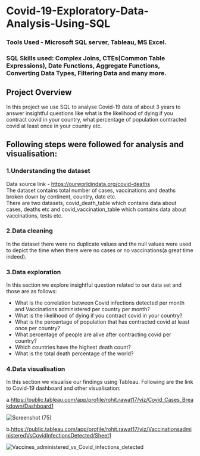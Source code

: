 # Covid-19-Exploratory-Data-Analysis-Using-SQL
  

### Tools Used - Microsoft SQL server, Tableau, MS Excel.
### SQL Skills used: Complex Joins, CTEs(Common Table Expressions), Date Functions, Aggregate Functions, Converting Data Types, Filtering Data and many more.


## Project Overview
In this project we use SQL to analyse Covid-19 data of about 3 years to answer insightful questions like what is the likelihood of dying if you contract covid in your country, what percentage of population contracted covid at least once in your country etc.

## Following steps were followed for analysis and visualisation:

### 1.Understanding the dataset  
Data source link - https://ourworldindata.org/covid-deaths  
The dataset contains total number of cases, vaccinations and deaths broken down by continent, country, date etc.  
There are two datasets, covid_death_table which contains data about cases, deaths etc and covid_vaccination_table which contains data about vaccinations, tests etc.

### 2.Data cleaning
In the dataset there were no duplicate values and the null values were used to depict the time when there were no cases or no vaccinations(a great time indeed).

### 3.Data exploration
In this section we explore insightful question related to our data set and those are as follows:

* What is the correlation between Covid infections detected per month and Vaccinations administered per country per month?  
* What is the likelihood of dying if you contract covid in your country?  
* What is the percentage of population that has contracted covid at least once per country?  
* What percentage of people are alive after contracting covid per country?  
* Which countries have the highest death count?  
* What is the total death percentage of the world?  


### 4.Data visualisation
In this section we visualise our findings using Tableau. Following are the link to Covid-19 dashboard and other visualisation:

a.https://public.tableau.com/app/profile/rohit.rawat17/viz/Covid_Cases_Breakdown/Dashboard1  

![Screenshot (75)](https://user-images.githubusercontent.com/105176764/208199759-ecd05a4a-e4a7-4940-b79f-b1bbdd79e8e1.png)

b.https://public.tableau.com/app/profile/rohit.rawat17/viz/VaccinationsadministeredVsCovidInfectionsDetected/Sheet1  

![Vaccines_administered_vs_Covid_infections_detected](https://user-images.githubusercontent.com/105176764/208199807-682adda3-3838-41cf-a28f-ed8d5532bf9f.png)

